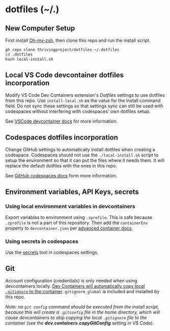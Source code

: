 # dotfiles (~/.)

## New Computer Setup

First install [Oh-my-zsh](https://ohmyz.sh/), then clone this repo and run the install script.

```bash
gh repo clone thrivingproject/dotfiles ~/.dotfiles
cd .dotfiles
bash local-install.sh
```

## Local VS Code devcontainer dotfiles incorporation

Modify VS Code Dev Containers extension's *Dotfiles* settings to use dotfiles from this repo. Use `install-local.sh` as the value for the install command field. Do not sync these settings so that settings sync can still be used with codespaces without interfering with codespaces' own dotfiles setup.

See [VSCode devcontainer docs](https://code.visualstudio.com/docs/devcontainers/containers#_personalizing-with-dotfile-repositories) for more information.

## Codespaces dotfiles incorporation

Change GitHub settings to automatically install dotfiles when creating a codespace. Codespaces should not use the `./local-install.sh` script to setup the environment so that it can put the files where it needs them. It will replace the default dotfiles with the ones in this repo.

See [GitHub codespaces docs](https://docs.github.com/en/codespaces/setting-your-user-preferences/personalizing-github-codespaces-for-your-account#dotfiles) form more information.

## Environment variables, API Keys, secrets

### Using local environment variables in devcontainers

Export variables to environment using `.zprofile`. This is safe because `.zprofile` is not a part of this repository. Then add the `containerEnv` property to `devcontainer.json` per [advanced container docs](https://code.visualstudio.com/remote/advancedcontainers/environment-variables).

### Using secrets in codespaces

Use the [secrets](https://docs.github.com/en/codespaces/managing-your-codespaces/managing-your-account-specific-secrets-for-github-codespaces) tool in codespaces settings.

## Git

Account configuration (credentials) is only needed when using devcontainers locally. [Dev Containers will automatically copy local `.gitignore` to the container](https://code.visualstudio.com/remote/advancedcontainers/sharing-git-credentials). `gitignore_global` is included and installed by this repo.

*Note: no `git config` command should be executed from the install script, because this will create a `.gitconfig` file in the home directory, which will cause devcontainers to skip copying the local `.gitignore` file to the container (see the **dev.containers.copyGitConfig** setting in VS Code).*
